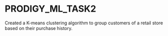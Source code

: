 # PRODIGY_ML_TASK2
Created a K-means clustering algorithm to group customers of a retail store based on their purchase history.
